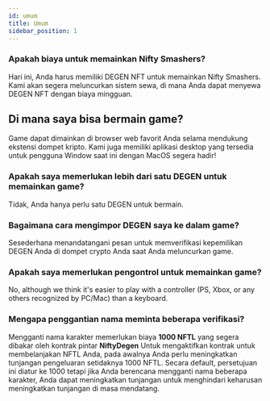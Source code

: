 ```yaml
---
id: umum
title: Umum
sidebar_position: 1
---
```


### **Apakah biaya untuk memainkan Nifty Smashers?**

Hari ini, Anda harus memiliki DEGEN NFT untuk memainkan Nifty Smashers. Kami akan segera meluncurkan sistem sewa, di mana Anda dapat menyewa DEGEN NFT dengan biaya mingguan.

## Di mana saya bisa bermain game?

Game dapat dimainkan di browser web favorit Anda selama mendukung ekstensi dompet kripto. Kami juga memiliki aplikasi desktop yang tersedia untuk pengguna Window saat ini dengan MacOS segera hadir!

### **Apakah saya memerlukan lebih dari satu DEGEN untuk memainkan game?**

Tidak, Anda hanya perlu satu DEGEN untuk bermain.

### Bagaimana cara mengimpor DEGEN saya ke dalam game?

Sesederhana menandatangani pesan untuk memverifikasi kepemilikan DEGEN Anda di dompet crypto Anda saat Anda meluncurkan game.

### **Apakah saya memerlukan pengontrol untuk memainkan game?**

No, although we think it's easier to play with a controller (PS, Xbox, or any others recognized by PC/Mac) than a keyboard.

### Mengapa penggantian nama meminta beberapa verifikasi?

Mengganti nama karakter memerlukan biaya **1000 NFTL** yang segera dibakar oleh kontrak pintar **NiftyDegen** Untuk mengaktifkan kontrak untuk membelanjakan NFTL Anda, pada awalnya Anda perlu meningkatkan tunjangan pengeluaran setidaknya 1000 NFTL. Secara default, persetujuan ini diatur ke 1000 tetapi jika Anda berencana mengganti nama beberapa karakter, Anda dapat meningkatkan tunjangan untuk menghindari keharusan meningkatkan tunjangan di masa mendatang.
